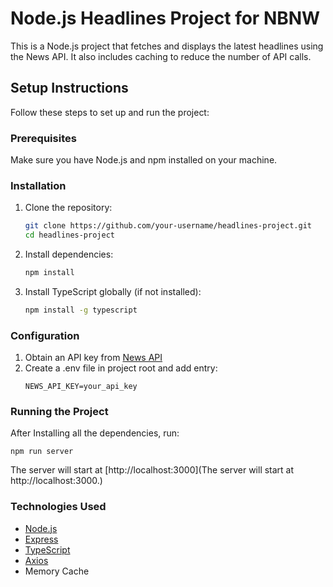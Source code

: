 # Node.js Headlines Project for NBNW

This is a Node.js project that fetches and displays the latest headlines using the News API. It also includes caching to reduce the number of API calls.

## Setup Instructions

Follow these steps to set up and run the project:

### Prerequisites

Make sure you have Node.js and npm installed on your machine.

### Installation

1. Clone the repository:

   ```bash
   git clone https://github.com/your-username/headlines-project.git
   cd headlines-project
   ```

2. Install dependencies:

   ```bash
   npm install
   ```

3. Install TypeScript globally (if not installed):
   ```bash
   npm install -g typescript
   ```

### Configuration

1. Obtain an API key from [News API](newsapi.org)
2. Create a .env file in project root and add entry:
   ```
   NEWS_API_KEY=your_api_key
   ```

### Running the Project

After Installing all the dependencies, run:

```
npm run server
```

The server will start at [http://localhost:3000](The server will start at http://localhost:3000.)

### Technologies Used

- [Node.js](www.nodejs.org)
- [Express](https://expressjs.com/)
- [TypeScript](https://www.typescriptlang.org/)
- [Axios](https://axios-http.com/)
- Memory Cache
